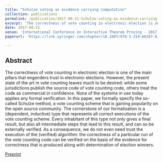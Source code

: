 ```yaml
---
title: "Schulze voting as evidence carrying computation"
collection: publications
permalink: /publication/2017-08-21-Schulze-voting-as-evidence-carrying-computation
excerpt: 'The correctness of vote counting in electronic election is one of the main pillars that engenders trust in electronic elections.'
date: 2017-08-21
venue: 'International Conference on Interactive Theorem Proving - 2017'
paperurl: 'https://link.springer.com/chapter/10.1007/978-3-319-66107-0_26'

---
```


Abstract
--------
The correctness of vote counting in electronic election is one of the main pillars that engenders trust in electronic elections. However, the present state of the art in vote counting leaves much to be desired: while some jurisdictions publish the source code of vote counting code, others treat the code as commercial in confidence. None of the systems in use today applies any formal verification. In this paper, we formally specify the so-called Schulze method, a vote counting scheme that is gaining popularity on the open source community. The cornerstone of our formalisation is a (dependent, inductive) type that represents all correct executions of the vote counting scheme. Every inhabitant of this type not only gives a final result, but also all intermediate steps that lead to this result, and can so be externally verified. As a consequence, we do not even need trust the execution of the (verified) algorithm: the correctness of a particular run of the vote counting code can be verified on the basis of the evidence for correctness that is produced along with determination of election winners.

[Preprint](http://users.cecs.anu.edu.au/~dpattinson/Software/schulze-counting.pdf)
